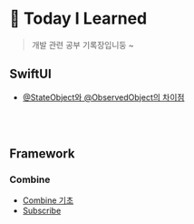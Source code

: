 # 📱 Today I Learned
> 개발 관련 공부 기록장입니둥 ~

## SwiftUI

- [@StateObject와 @ObservedObject의 차이점](https://github.com/GYURI-PARK/TIL_iOS/blob/main/SwiftUI/%40StateObject와%20%40ObservedObject의%20차이점.md)

</br>
</br>

## Framework
### Combine

- [Combine 기초](https://github.com/GYURI-PARK/TIL_iOS/blob/main/Framework/Combine/Combine%20기초.md)
- [Subscribe](https://github.com/GYURI-PARK/TIL_iOS/blob/main/Framework/Combine/Subscribe.md)
